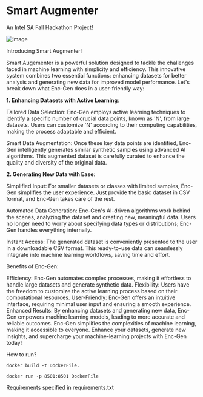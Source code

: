 # Smart Augmenter
An Intel SA Fall Hackathon Project!

![image](https://github.com/Utsav-Mehta/enc_gen/assets/81905399/36c58b67-7db2-431e-b59a-068e047b9093)


Introducing Smart Augmenter!

Smart Augementer is a powerful solution designed to tackle the challenges faced in machine learning with simplicity and efficiency. This innovative system combines two essential functions: enhancing datasets for better analysis and generating new data for improved model performance. Let's break down what Enc-Gen does in a user-friendly way:

**1. Enhancing Datasets with Active Learning**:

Tailored Data Selection: Enc-Gen employs active learning techniques to identify a specific number of crucial data points, known as 'N', from large datasets. Users can customize 'N' according to their computing capabilities, making the process adaptable and efficient.

Smart Data Augmentation: Once these key data points are identified, Enc-Gen intelligently generates similar synthetic samples using advanced AI algorithms. This augmented dataset is carefully curated to enhance the quality and diversity of the original data.

**2. Generating New Data with Ease**:

Simplified Input: For smaller datasets or classes with limited samples, Enc-Gen simplifies the user experience. Just provide the basic dataset in CSV format, and Enc-Gen takes care of the rest.

Automated Data Generation: Enc-Gen's AI-driven algorithms work behind the scenes, analyzing the dataset and creating new, meaningful data. Users no longer need to worry about specifying data types or distributions; Enc-Gen handles everything internally.

Instant Access: The generated dataset is conveniently presented to the user in a downloadable CSV format. This ready-to-use data can seamlessly integrate into machine learning workflows, saving time and effort.

Benefits of Enc-Gen:

Efficiency: Enc-Gen automates complex processes, making it effortless to handle large datasets and generate synthetic data.
Flexibility: Users have the freedom to customize the active learning process based on their computational resources.
User-Friendly: Enc-Gen offers an intuitive interface, requiring minimal user input and ensuring a smooth experience.
Enhanced Results: By enhancing datasets and generating new data, Enc-Gen empowers machine learning models, leading to more accurate and reliable outcomes.
Enc-Gen simplifies the complexities of machine learning, making it accessible to everyone. Enhance your datasets, generate new insights, and supercharge your machine-learning projects with Enc-Gen today!


How to run?
```
docker build -t DockerFile.

docker run -p 8501:8501 DockerFile
```

Requirements specified in requirements.txt

